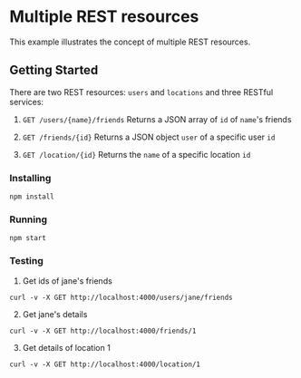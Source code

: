# Multiple REST resources
This example illustrates the concept of multiple REST resources.

## Getting Started
There are two REST resources: `users` and `locations` and three RESTful services:

1. `GET /users/{name}/friends`
Returns a JSON array of `id` of `name`'s friends

2. `GET /friends/{id}`
Returns a JSON object `user` of a specific user `id`

3. `GET /location/{id}`
Returns the `name` of a specific location `id`

### Installing
```
npm install
```
### Running
```
npm start
```
### Testing
1. Get ids of jane's friends
```
curl -v -X GET http://localhost:4000/users/jane/friends
```
2. Get jane's details
```
curl -v -X GET http://localhost:4000/friends/1
```
3. Get details of location 1
```
curl -v -X GET http://localhost:4000/location/1
```